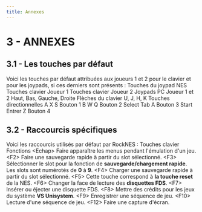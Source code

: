 ```yaml
---
title: Annexes
---
```


# 3 - ANNEXES

## 3.1 - Les touches par défaut

Voici les touches par défaut attribuées aux joueurs 1 et 2 pour le clavier et pour les joypads, si ces derniers sont présents : Touches du joypad NES
Touches clavier Joueur 1
Touches clavier Joueur 2
Joypads PC Joueur 1 et 2
Haut, Bas, Gauche, Droite
Flèches du clavier
U, J, H, K Touches directionnelles A
X
S
Bouton 1 B
W
Q
Bouton 2 Select
Tab
A
Bouton 3 Start
Entrer
Z
Bouton 4

## 3.2 - Raccourcis spécifiques

Voici les raccourcis utilisés par défaut par RockNES : Touches clavier Fonctions
<Echap\>
Faire apparaître les menus pendant l'émulation d'un jeu.
<F2\>
Faire une sauvegarde rapide à partir du slot sélectionné.
<F3\>
Sélectionner le slot pour la fonction de **sauvegarde/chargement rapide**. Les slots sont numérotés de **0** à **9**. <F4\>
Charger une sauvegarde rapide à partir du slot sélectionné.
<F5\>
Cette touche correspond à **la touche reset** de la NES. <F6\>
Changer la face de lecture des **disquettes FDS**. <F7\>
Insérer ou éjecter une disquette FDS. <F8\>
Mettre des crédits pour les jeux du système **VS Unisystem**. <F9\>
Enregistrer une séquence de jeu. <F10\>
Lecture d'une séquence de jeu. <F12\>
Faire une capture d'écran.
